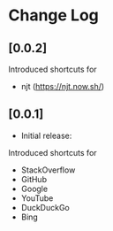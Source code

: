 # Change Log

## [0.0.2]

Introduced shortcuts for

- njt (https://njt.now.sh/)

## [0.0.1]

- Initial release:

Introduced shortcuts for

- StackOverflow
- GitHub
- Google
- YouTube
- DuckDuckGo
- Bing
